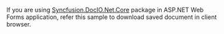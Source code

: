 If you are using [Syncfusion.DocIO.Net.Core](https://www.nuget.org/packages/Syncfusion.DocIO.Net.Core/) package in ASP.NET Web Forms application, refer this sample to download saved document in client browser.